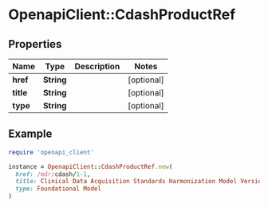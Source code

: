 # OpenapiClient::CdashProductRef

## Properties

| Name | Type | Description | Notes |
| ---- | ---- | ----------- | ----- |
| **href** | **String** |  | [optional] |
| **title** | **String** |  | [optional] |
| **type** | **String** |  | [optional] |

## Example

```ruby
require 'openapi_client'

instance = OpenapiClient::CdashProductRef.new(
  href: /mdr/cdash/1-1,
  title: Clinical Data Acquisition Standards Harmonization Model Version 1.1,
  type: Foundational Model
)
```

